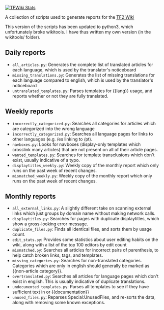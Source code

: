 [![TFWiki Stats](https://github.com/jbzdarkid/TFWiki-scripts/actions/workflows/tfwiki_stats.yml/badge.svg)](https://github.com/jbzdarkid/TFWiki-scripts/actions/workflows/tfwiki_stats.yml)

A collection of scripts used to generate reports for the [TF2 Wiki](https://wiki.teamfortress.com/wiki/Team_Fortress_Wiki:Reports)

This version of the scripts has been updated to python3, which unfortunately broke wikitools. I have thus written my own version (in the wikitools/ folder).

## Daily reports
- `all_articles.py`: Generates the complete list of translated articles for each language, which is used by the translator's noticeboard
- `missing_translations.py`: Generates the list of missing translations for each language compared to english, which is used by the translator's noticeboard
- `untranslated_templates.py`: Parses templates for {{lang}} usage, and reports whether or not they are fully translated.

## Weekly reports
- `incorrectly_categorized.py`: Searches all categories for articles which are categorized into the wrong language
- `incorrectly_categorized.py`: Searches all language pages for links to other languages (e.g. /es linking to /pt).
- `navboxes.py`: Looks for navboxes (display-only templates which crosslink many articles) that are not present on all of their article pages.
- `wanted_templates.py`: Searches for template transclusions which don't exist, usually indicative of a typo.
- `displaytitles_weekly.py`: Weekly copy of the monthly report which only runs on the past week of recent changes.
- `mismatched_weekly.py`: Weekly copy of the monthly report which only runs on the past week of recent changes.

## Monthly reports
- `all_external_links.py`: A slightly different take on scanning external links which just groups by domain name without making network calls.
- `displaytitles.py`: Searches for pages with duplicate displaytitles, which show a gross-looking error message.
- `duplicate_files.py`: Finds all identical files, and sorts them by usage count.
- `edit_stats.py`: Provides some statistics about user editing habits on the wiki, along with a list of the top 100 editors by edit count
- `mismatched.py`: Searches all articles for incorrect pairs of parenthesis, to help catch broken links, tags, and templates.
- `missing_categories.py`: Searches for non-translated categories. Categories which are only in english should generally be marked as {{non-article category}}.
- `overtranslated.py`: Searches all articles for language pages which don't exist in english. This is usually indicative of duplicate translations.
- `undocumented_templates.py`: Parses all templates to see if they have sufficient text in <noinclude> or {{documentation}}
- `unused_files.py`: Reparses Special:UnusedFiles, and re-sorts the data, along with removing some known exceptions.
